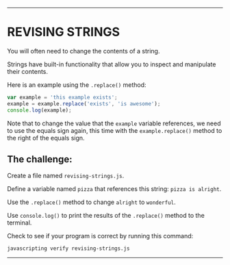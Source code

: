 ---

# REVISING STRINGS

You will often need to change the contents of a string. 

Strings have built-in functionality that allow you to inspect and manipulate their contents.

Here is an example using the `.replace()` method:

``` js
var example = 'this example exists';
example = example.replace('exists', 'is awesome');
console.log(example);
```

Note that to change the value that the `example` variable references, we need  
to use the equals sign again, this time with the `example.replace()` method to  
the right of the equals sign.

## The challenge:

Create a file named `revising-strings.js`.

Define a variable named `pizza` that references this string: `pizza is alright`.

Use the `.replace()` method to change `alright` to `wonderful`.

Use `console.log()` to print the results of the `.replace()` method to the terminal.

Check to see if your program is correct by running this command:

`javascripting verify revising-strings.js`

---